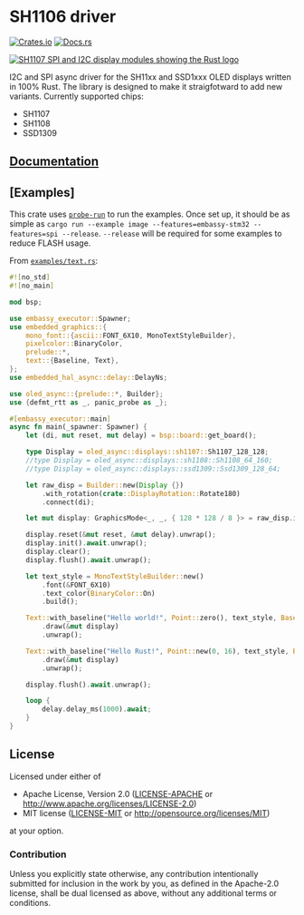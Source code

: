 # SH1106 driver

[![Crates.io](https://img.shields.io/crates/v/oled_async.svg)](https://crates.io/crates/oled_async)
[![Docs.rs](https://docs.rs/sh1106/badge.svg)](https://docs.rs/oled_async)

[![SH1107 SPI and I2C display modules showing the Rust logo](readme_banner.jpg?raw=true)](examples/image.rs)

I2C and SPI async driver for the SH11xx and SSD1xxx OLED displays written in 100% Rust. The library is designed to make it straigfotward to add new variants. Currently supported chips:

- SH1107
- SH1108
- SSD1309

## [Documentation](https://docs.rs/oled_async)

## [Examples]

This crate uses [`probe-run`](https://crates.io/crates/probe-run) to run the examples. Once set up,
it should be as simple as `cargo run --example image --features=embassy-stm32 --features=spi --release`. `--release` will be
required for some examples to reduce FLASH usage.

From [`examples/text.rs`](examples/text.rs):

```rust
#![no_std]
#![no_main]

mod bsp;

use embassy_executor::Spawner;
use embedded_graphics::{
    mono_font::{ascii::FONT_6X10, MonoTextStyleBuilder},
    pixelcolor::BinaryColor,
    prelude::*,
    text::{Baseline, Text},
};
use embedded_hal_async::delay::DelayNs;

use oled_async::{prelude::*, Builder};
use {defmt_rtt as _, panic_probe as _};

#[embassy_executor::main]
async fn main(_spawner: Spawner) {
    let (di, mut reset, mut delay) = bsp::board::get_board();

    type Display = oled_async::displays::sh1107::Sh1107_128_128;
    //type Display = oled_async::displays::sh1108::Sh1108_64_160;
    //type Display = oled_async::displays::ssd1309::Ssd1309_128_64;

    let raw_disp = Builder::new(Display {})
        .with_rotation(crate::DisplayRotation::Rotate180)
        .connect(di);

    let mut display: GraphicsMode<_, _, { 128 * 128 / 8 }> = raw_disp.into();

    display.reset(&mut reset, &mut delay).unwrap();
    display.init().await.unwrap();
    display.clear();
    display.flush().await.unwrap();

    let text_style = MonoTextStyleBuilder::new()
        .font(&FONT_6X10)
        .text_color(BinaryColor::On)
        .build();

    Text::with_baseline("Hello world!", Point::zero(), text_style, Baseline::Top)
        .draw(&mut display)
        .unwrap();

    Text::with_baseline("Hello Rust!", Point::new(0, 16), text_style, Baseline::Top)
        .draw(&mut display)
        .unwrap();

    display.flush().await.unwrap();

    loop {
        delay.delay_ms(1000).await;
    }
}
```

## License

Licensed under either of

- Apache License, Version 2.0 ([LICENSE-APACHE](LICENSE-APACHE) or
  http://www.apache.org/licenses/LICENSE-2.0)
- MIT license ([LICENSE-MIT](LICENSE-MIT) or http://opensource.org/licenses/MIT)

at your option.

### Contribution

Unless you explicitly state otherwise, any contribution intentionally submitted for inclusion in the
work by you, as defined in the Apache-2.0 license, shall be dual licensed as above, without any
additional terms or conditions.
